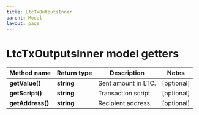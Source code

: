 ```yaml
---
title: LtcTxOutputsInner
parent: Model
layout: page
---
```


# LtcTxOutputsInner model getters

Method name | Return type | Description | Notes
------------ | ------------- | ------------- | -------------
**getValue()** | **string** | Sent amount in LTC. | [optional]
**getScript()** | **string** | Transaction script. | [optional]
**getAddress()** | **string** | Recipient address. | [optional]

